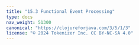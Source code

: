 ```yaml
---
title: "15.3 Functional Event Processing"
type: docs
nav_weight: 51300
canonical: "https://clojureforjava.com/3/5/1/3"
license: "© 2024 Tokenizer Inc. CC BY-NC-SA 4.0"
---
```

